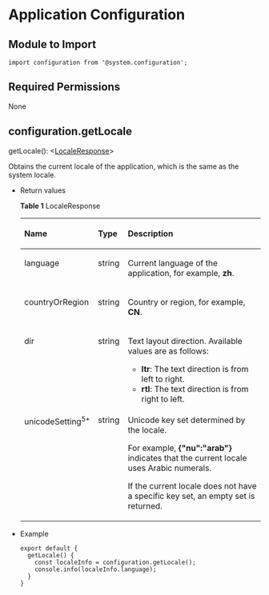 # Application Configuration<a name="EN-US_TOPIC_0000001173324675"></a>

## Module to Import<a name="section15536249155915"></a>

```
import configuration from '@system.configuration';
```

## Required Permissions<a name="section8152081004"></a>

None

## configuration.getLocale<a name="section8389829903"></a>

getLocale\(\): <[LocaleResponse](#table1544853546)\>

Obtains the current locale of the application, which is the same as the system locale.

-   Return values

    **Table  1**  LocaleResponse

    <a name="table1544853546"></a>
    <table><thead align="left"><tr id="row1670755549"><th class="cellrowborder" valign="top" width="17.77177717771777%" id="mcps1.2.4.1.1"><p id="p57013505413"><a name="p57013505413"></a><a name="p57013505413"></a>Name</p>
    </th>
    <th class="cellrowborder" valign="top" width="12.5012501250125%" id="mcps1.2.4.1.2"><p id="p9706511540"><a name="p9706511540"></a><a name="p9706511540"></a>Type</p>
    </th>
    <th class="cellrowborder" valign="top" width="69.72697269726973%" id="mcps1.2.4.1.3"><p id="p16701957548"><a name="p16701957548"></a><a name="p16701957548"></a>Description</p>
    </th>
    </tr>
    </thead>
    <tbody><tr id="row15709513545"><td class="cellrowborder" valign="top" width="17.77177717771777%" headers="mcps1.2.4.1.1 "><p id="p1370154548"><a name="p1370154548"></a><a name="p1370154548"></a>language</p>
    </td>
    <td class="cellrowborder" valign="top" width="12.5012501250125%" headers="mcps1.2.4.1.2 "><p id="p19701653545"><a name="p19701653545"></a><a name="p19701653545"></a>string</p>
    </td>
    <td class="cellrowborder" valign="top" width="69.72697269726973%" headers="mcps1.2.4.1.3 "><p id="p37010510548"><a name="p37010510548"></a><a name="p37010510548"></a>Current language of the application, for example, <strong id="b1260120418488"><a name="b1260120418488"></a><a name="b1260120418488"></a>zh</strong>.</p>
    </td>
    </tr>
    <tr id="row970165135413"><td class="cellrowborder" valign="top" width="17.77177717771777%" headers="mcps1.2.4.1.1 "><p id="p97055105414"><a name="p97055105414"></a><a name="p97055105414"></a>countryOrRegion</p>
    </td>
    <td class="cellrowborder" valign="top" width="12.5012501250125%" headers="mcps1.2.4.1.2 "><p id="p1770175115413"><a name="p1770175115413"></a><a name="p1770175115413"></a>string</p>
    </td>
    <td class="cellrowborder" valign="top" width="69.72697269726973%" headers="mcps1.2.4.1.3 "><p id="p77015518544"><a name="p77015518544"></a><a name="p77015518544"></a>Country or region, for example, <strong id="b6258316114819"><a name="b6258316114819"></a><a name="b6258316114819"></a>CN</strong>.</p>
    </td>
    </tr>
    <tr id="row6332114185611"><td class="cellrowborder" valign="top" width="17.77177717771777%" headers="mcps1.2.4.1.1 "><p id="p53321542567"><a name="p53321542567"></a><a name="p53321542567"></a>dir</p>
    </td>
    <td class="cellrowborder" valign="top" width="12.5012501250125%" headers="mcps1.2.4.1.2 "><p id="p1433216410564"><a name="p1433216410564"></a><a name="p1433216410564"></a>string</p>
    </td>
    <td class="cellrowborder" valign="top" width="69.72697269726973%" headers="mcps1.2.4.1.3 "><p id="p33321417565"><a name="p33321417565"></a><a name="p33321417565"></a>Text layout direction. Available values are as follows:</p>
    <a name="ul1861816241119"></a><a name="ul1861816241119"></a><ul id="ul1861816241119"><li><strong id="b16720155216481"><a name="b16720155216481"></a><a name="b16720155216481"></a>ltr</strong>: The text direction is from left to right.</li><li><strong id="b1910563194919"><a name="b1910563194919"></a><a name="b1910563194919"></a>rtl</strong>: The text direction is from right to left.</li></ul>
    </td>
    </tr>
    <tr id="row165137101137"><td class="cellrowborder" valign="top" width="17.77177717771777%" headers="mcps1.2.4.1.1 "><p id="p1351311101333"><a name="p1351311101333"></a><a name="p1351311101333"></a>unicodeSetting<sup id="sup1646171814502"><a name="sup1646171814502"></a><a name="sup1646171814502"></a>5+</sup></p>
    </td>
    <td class="cellrowborder" valign="top" width="12.5012501250125%" headers="mcps1.2.4.1.2 "><p id="p1513121019313"><a name="p1513121019313"></a><a name="p1513121019313"></a>string</p>
    </td>
    <td class="cellrowborder" valign="top" width="69.72697269726973%" headers="mcps1.2.4.1.3 "><p id="p97106183311"><a name="p97106183311"></a><a name="p97106183311"></a>Unicode key set determined by the locale.</p>
    <p id="p213145115319"><a name="p213145115319"></a><a name="p213145115319"></a>For example, <strong id="b14471162633518"><a name="b14471162633518"></a><a name="b14471162633518"></a>{"nu":"arab"}</strong> indicates that the current locale uses Arabic numerals.</p>
    <p id="p849701364"><a name="p849701364"></a><a name="p849701364"></a>If the current locale does not have a specific key set, an empty set is returned.</p>
    </td>
    </tr>
    </tbody>
    </table>

-   Example

    ```
    export default {    
      getLocale() {        
        const localeInfo = configuration.getLocale();        
        console.info(localeInfo.language);    
      }
    }
    ```


